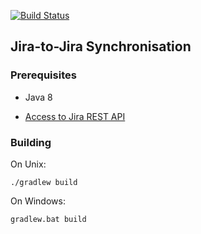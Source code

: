 [![Build Status](https://travis-ci.org/cronn-de/jira-sync.png?branch=master)](https://travis-ci.org/cronn-de/jira-sync)

## Jira-to-Jira Synchronisation

### Prerequisites

- Java 8

- [Access to Jira REST API][jira-rest-api]

### Building

On Unix:

```
./gradlew build
```

On Windows:


```
gradlew.bat build
```


[jira-rest-api]: https://docs.atlassian.com/jira/REST/cloud/

